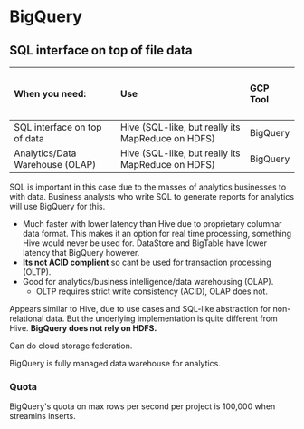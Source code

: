 # BigQuery

## SQL interface on top of file data

| <h4>When you need:</h4>| <h4>Use</h4> |<h4>GCP Tool</h4>|
|:-------------------------------|:-----------------|:----------------------|
| SQL interface on top of data  | Hive (SQL-like, but really its MapReduce on HDFS) | BigQuery |
| Analytics/Data Warehouse (OLAP) | Hive (SQL-like, but really its MapReduce on HDFS) | BigQuery

SQL is important in this case due to the masses of analytics businesses to with data. Business analysts who write SQL to generate reports for analytics will use BigQuery for this.

- Much faster with lower latency than Hive due to proprietary columnar data format. This makes it an option for real time processing, something Hive would never be used for. DataStore and BigTable have lower latency that BigQuery however.
- **Its not ACID complient** so cant be used for transaction processing (OLTP).
- Good for analytics/business intelligence/data warehousing (OLAP).
    - OLTP requires strict write consistency (ACID), OLAP does not.

Appears similar to Hive, due to use cases and SQL-like abstraction for non-relational data. But the underlying implementation is quite different from Hive.
**BigQuery does not rely on HDFS.**

Can do cloud storage federation.

BigQuery is fully managed data warehouse for analytics.

### Quota

BigQuery's quota on max rows per second per project is 100,000 when streamins inserts.
